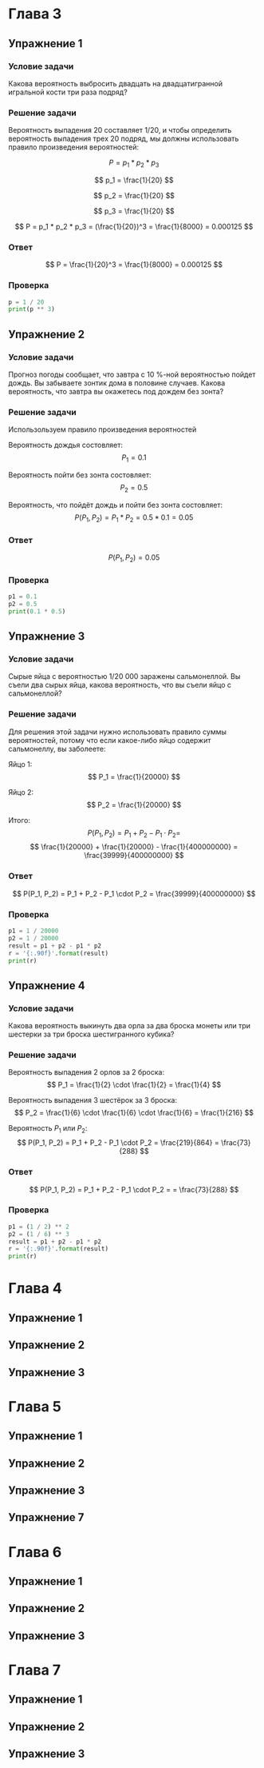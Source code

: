 # Глава 3

## Упражнение 1

### Условие задачи

Какова вероятность выбросить двадцать на двадцатигранной игральной
кости три раза подряд?

### Решение задачи

Вероятность выпадения 20 составляет 1/20, и чтобы определить
вероятность выпадения трех 20 подряд, мы должны использовать правило
произведения вероятностей:

$$
P = p_1 * p_2 * p_3
$$

$$
p_1 = \frac{1}{20}
$$

$$
p_2 = \frac{1}{20}
$$

$$
p_3 = \frac{1}{20}
$$

$$
P = p_1 * p_2 * p_3 = (\frac{1}{20})^3 = \frac{1}{8000} = 0.000125
$$

### Ответ

$$
P = \frac{1}{20}^3 = \frac{1}{8000} = 0.000125
$$

### Проверка

```python
p = 1 / 20
print(p ** 3)
```

## Упражнение 2

### Условие задачи

Прогноз погоды сообщает, что завтра с 10 %-ной вероятностью пойдет
дождь. Вы забываете зонтик дома в половине случаев. Какова вероятность,
что завтра вы окажетесь под дождем без зонта?

### Решение задачи

Использользуем правило произведения вероятностей

Вероятность дождья состовляет:
$$
P_1 = 0.1
$$

Вероятность пойти без зонта состовляет:
$$
P_2 = 0.5
$$

Вероятность, что пойдёт дождь и пойти без зонта состовляет:
$$
P(P_1, P_2) = P_1 * P_2 = 0.5 * 0.1 = 0.05
$$

### Ответ

$$
P(P_1, P_2) = 0.05
$$

### Проверка

```python
p1 = 0.1
p2 = 0.5
print(0.1 * 0.5)
```

## Упражнение 3

### Условие задачи

Сырые яйца с вероятностью 1/20 000 заражены сальмонеллой. Вы съели
два сырых яйца, какова вероятность, что вы съели яйцо с сальмонеллой?

### Решение задачи

Для решения этой задачи нужно использовать правило суммы
вероятностей, потому что если какое-либо яйцо содержит
сальмонеллу, вы заболеете:

Яйцо 1:
$$
P_1 = \frac{1}{20000}
$$

Яйцо 2:
$$
P_2 = \frac{1}{20000}
$$

Итого:
$$
P(P_1, P_2) = P_1 + P_2 - P_1 \cdot P_2 = 
$$
$$
\frac{1}{20000} + \frac{1}{20000} - \frac{1}{400000000} = \frac{39999}{400000000}
$$


### Ответ

$$
P(P_1, P_2) = P_1 + P_2 - P_1 \cdot P_2 = \frac{39999}{400000000}
$$

### Проверка

```python
p1 = 1 / 20000
p2 = 1 / 20000
result = p1 + p2 - p1 * p2
r = '{:.90f}'.format(result)
print(r)
```


## Упражнение 4

### Условие задачи

Какова вероятность выкинуть два орла за два броска монеты или три
шестерки за три броска шестигранного кубика?

### Решение задачи

Вероятность выпадения 2 орлов за 2 броска:
$$
P_1 = \frac{1}{2} \cdot \frac{1}{2} = \frac{1}{4}
$$

Вероятность выпадения 3 шестёрок за 3 броска:
$$
P_2 = \frac{1}{6} \cdot \frac{1}{6} \cdot \frac{1}{6} = \frac{1}{216}
$$

Вероятность $P_1$ или $P_2$:
$$
P(P_1, P_2) = P_1 + P_2 - P_1 \cdot P_2 = \frac{219}{864} = \frac{73}{288}
$$

### Ответ

$$
P(P_1, P_2) = P_1 + P_2 - P_1 \cdot P_2 = = \frac{73}{288}
$$

### Проверка

```python
p1 = (1 / 2) ** 2
p2 = (1 / 6) ** 3
result = p1 + p2 - p1 * p2
r = '{:.90f}'.format(result)
print(r)
```

# Глава 4

## Упражнение 1


## Упражнение 2


## Упражнение 3


# Глава 5

## Упражнение 1


## Упражнение 2


## Упражнение 3



## Упражнение 7

# Глава 6

## Упражнение 1


## Упражнение 2


## Упражнение 3


# Глава 7

## Упражнение 1


## Упражнение 2


## Упражнение 3

